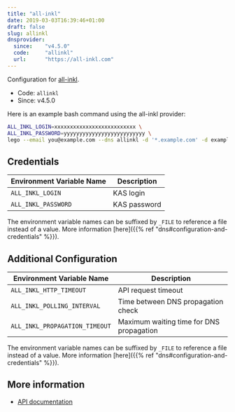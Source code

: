 ```yaml
---
title: "all-inkl"
date: 2019-03-03T16:39:46+01:00
draft: false
slug: allinkl
dnsprovider:
  since:    "v4.5.0"
  code:     "allinkl"
  url:      "https://all-inkl.com"
---
```


<!-- THIS DOCUMENTATION IS AUTO-GENERATED. PLEASE DO NOT EDIT. -->
<!-- providers/dns/allinkl/allinkl.toml -->
<!-- THIS DOCUMENTATION IS AUTO-GENERATED. PLEASE DO NOT EDIT. -->


Configuration for [all-inkl](https://all-inkl.com).


<!--more-->

- Code: `allinkl`
- Since: v4.5.0


Here is an example bash command using the all-inkl provider:

```bash
ALL_INKL_LOGIN=xxxxxxxxxxxxxxxxxxxxxxxxxx \
ALL_INKL_PASSWORD=yyyyyyyyyyyyyyyyyyyyyyyyyy \
lego --email you@example.com --dns allinkl -d '*.example.com' -d example.com run
```




## Credentials

| Environment Variable Name | Description |
|-----------------------|-------------|
| `ALL_INKL_LOGIN` | KAS login |
| `ALL_INKL_PASSWORD` | KAS password |

The environment variable names can be suffixed by `_FILE` to reference a file instead of a value.
More information [here]({{% ref "dns#configuration-and-credentials" %}}).


## Additional Configuration

| Environment Variable Name | Description |
|--------------------------------|-------------|
| `ALL_INKL_HTTP_TIMEOUT` | API request timeout |
| `ALL_INKL_POLLING_INTERVAL` | Time between DNS propagation check |
| `ALL_INKL_PROPAGATION_TIMEOUT` | Maximum waiting time for DNS propagation |

The environment variable names can be suffixed by `_FILE` to reference a file instead of a value.
More information [here]({{% ref "dns#configuration-and-credentials" %}}).




## More information

- [API documentation](https://kasapi.kasserver.com/dokumentation/phpdoc/index.html)

<!-- THIS DOCUMENTATION IS AUTO-GENERATED. PLEASE DO NOT EDIT. -->
<!-- providers/dns/allinkl/allinkl.toml -->
<!-- THIS DOCUMENTATION IS AUTO-GENERATED. PLEASE DO NOT EDIT. -->

